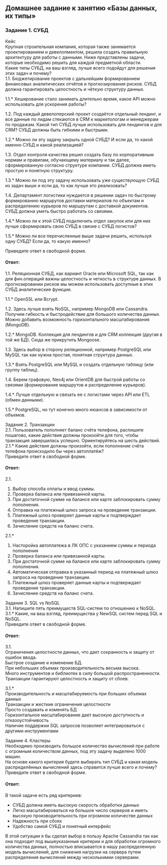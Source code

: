 ## Домашнее задание к занятию «Базы данных, их типы»  

### Задание 1. СУБД  
Кейс  
Крупная строительная компания, которая также занимается проектированием и девелопментом, решила создать правильную архитектуру для работы с данными. Ниже представлены задачи, которые необходимо решить для каждой предметной области.  
Какие типы СУБД, на ваш взгляд, лучше всего подойдут для решения этих задач и почему?  
1.1. Бюджетирование проектов с дальнейшим формированием финансовых аналитических отчётов и прогнозирования рисков. СУБД должна гарантировать целостность и чёткую структуру данных.  

1.1.* Хеширование стало занимать длительно время, какое API можно использовать для ускорения работы?  

1.2. Под каждый девелоперский проект создаётся отдельный лендинг, и все данные по лидам стекаются в CRM к маркетологам и менеджерам по продажам. Какой тип СУБД лучше использовать для лендингов и для CRM? СУБД должны быть гибкими и быстрыми.  

1.2.* Можно ли эту задачу закрыть одной СУБД? И если да, то какой именно СУБД и какой реализацией?  

1.3. Отдел контроля качества решил создать базу по корпоративным нормам и правилам, обучающему материалу и так далее, сформированную согласно структуре компании. СУБД должна иметь простую и понятную структуру.  

1.3.* Можно ли под эту задачу использовать уже существующую СУБД из задач выше и если да, то как лучше это реализовать?  

1.4. Департамент логистики нуждается в решении задач по быстрому формированию маршрутов доставки материалов по объектам и распределению курьеров по маршрутам с доставкой документов. СУБД должна уметь быстро работать со связями.  

1.4.* Можно ли к этой СУБД подключить отдел закупок или для них лучше сформировать свою СУБД в связке с СУБД логистов?  

1.5.* Можно ли все перечисленные выше задачи решить, используя одну СУБД? Если да, то какую именно?  

Приведите ответ в свободной форме.  

#### Ответ:  
1.1. Реляционная СУБД, как вариант Oracle или Microsoft SQL, так как для фин.операций важны целостность и четкость в структуре данных. В прогнозировании рисков мы можем использовать доступные в этих СУБД аналитические функции.  

1.1.* OpenSSL или Bcrypt.  

1.2. Здесь лучше взять NoSQL, например MongoDB или Cassandra. Получим гибкость и быстродействие для большого количества данных. Можно добавить возможность горизонтального масштабирования (MongoDB).  

1.2.* MongoDB. Коллекция для лендингов и для CRM коллекция (другая в той же БД). Сюда же прикрутить Mongoose.  

1.3. Здесь выбор в сторону реляционной, например PostgreSQL или MySQL так как нужна простая, понятная структура данных.  

1.3.* Взять PostgreSQL или MySQL и создать отдельную таблицу (или группу таблиц).  

1.4. Берем графовую, Neo4j или OrientDB для быстрой работы со связями (формирование маршрутов и распределение курьеров).  

1.4.* Лучше отдельную и связать ее с логистами через API или ETL (обмен данными).  

1.5.* PostgreSQL, но тут конечно много нюансов в зависимости от объемов.  


Задание 2. Транзакции  
2.1. Пользователь пополняет баланс счёта телефона, распишите пошагово, какие действия должны произойти для того, чтобы транзакция завершилась успешно. Ориентируйтесь на шесть действий.  
2.1.* Какие действия должны произойти, если пополнение счёта телефона происходило бы через автоплатёж?  
Приведите ответ в свободной форме.  

#### Ответ:  
2.1.   
1. Выбор способа оплаты и ввод суммы.  
2. Проверка баланса или привязанной карты.  
3. При достаточной сумме на балансе или карте заблокировать сумму пополнения.  
4. Отправка на платежный шлюз запроса на проведение транзакции.  
5. Платежный шлюз проверяет данные карты и подтверждает проведение транзакции.  
6. Зачисление средств на баланс счета.  

2.1.*   
1. Насторойка автоплатежа в ЛК ОПС с указанием суммы и периода пополнения
2. Проверка баланса или привязанной карты.  
3. При достаточной сумме на балансе или карте заблокировать сумму пополнения.
4. Автоматическая отправка в указанный период на платежный шлюз запроса на проведение транзакции.
5. Платежный шлюз проверяет данные карты и подтверждает проведение транзакции.
6. Зачисление средств на баланс счета.  

Задание 3. SQL vs NoSQL  
3.1. Напишите пять преимуществ SQL-систем по отношению к NoSQL.  
3.1.* Какие, на ваш взгляд, преимущества у NewSQL систем перед SQL и NoSQL.  
Приведите ответ в свободной форме.  

#### Ответ:  
3.1.  
Ограничения целостности данных, что дает сохранность и защиту от ошибок ввода.  
Быстрое создание и изменение БД.  
При небольших объемах производительность весьма высока.  
Много инструментов и библиотек в силу большой распространенности.  
Транзакции гарантируют целостность и защиту от сбоев.  

3.1.*  
Производительность и масштабируемость при больших объемах данных  
Транзакции и жесткие ограничения целостности  
Просто создавать и изменять БД  
Горизонтальное масштабирование дает высокую доступность и отказоустойчивость  
Наличие поддержки SQL запросов позволяет интегрироваться с другими инструментами  



Задание 4. Кластеры  
Необходимо производить большое количество вычислений при работе с огромным количеством данных, под эту задачу выделено 1000 машин.  
На основе какого критерия будете выбирать тип СУБД и какая модель распределённых вычислений здесь справится лучше всего и почему?  
Приведите ответ в свободной форме.  

#### Ответ:  
В такой задаче есть ряд критериев:  
- СУБД должна иметь высокую скорость обработки данных  
- Легко масштабироваться на большое число серверов и иметь высокую производительность при огромном количестве данных  
- Надежность при сбоях  
- Удобство самой СУБД и понятный интерфейс  

В этой ситуации я бы сделал выбор в пользу Apache Cassandra так как она подходит под вышеуказанные критерии и для обработки огромного количества данных, полностью вписывается в нашу распределенную модель вычислений, для снижения нагрузки на сервера путем распределения вычислений между несколькимии серверами.  
